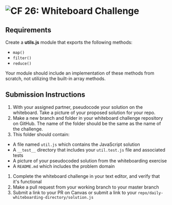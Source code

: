 ![CF](https://camo.githubusercontent.com/70edab54bba80edb7493cad3135e9606781cbb6b/687474703a2f2f692e696d6775722e636f6d2f377635415363382e706e67) 26: Whiteboard Challenge
===

## Requirements
Create a **utils.js** module that exports the following methods:
  * `map()`
  * `filter()`
  * `reduce()`

Your module should include an implementation of these methods from scratch, not utilizing the built-in array methods.

## Submission Instructions

1. With your assigned partner, pseudocode your solution on the whiteboard. Take a picture of your proposed solution for your repo.
1. Make a new branch and folder in your whiteboard challenge repository on GitHub. The name of the folder should be the same as the name of the challenge.
1. This folder should contain:
  - A file named `util.js` which contains the JavaScript solution
  - A `__test__` directory that includes your `util.test.js` file and associated tests
  - A picture of your pseudocoded solution from the whiteboarding exercise
  - A `README.md` which includes the problem domain
1. Complete the whiteboard challenge in your text editor, and verify that it's functional
1. Make a pull request from your working branch to your master branch
1. Submit a link to your PR on Canvas or submit a link to your `repo/daily-whiteboarding-directory/solution.js`